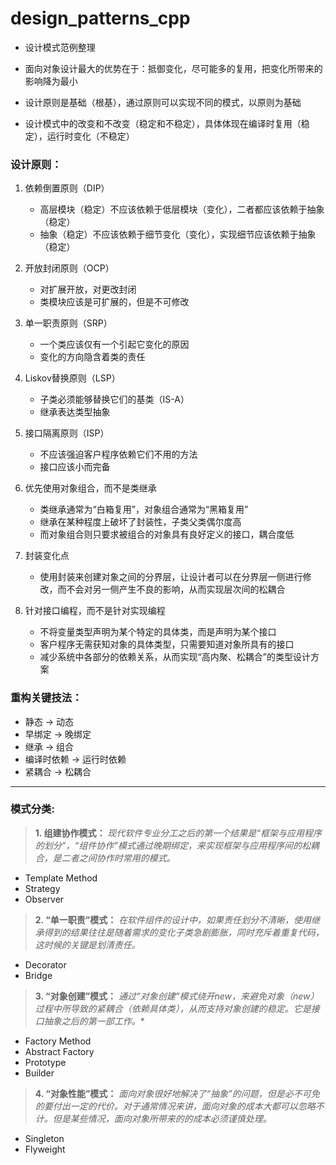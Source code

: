 # design_patterns_cpp
* 设计模式范例整理

* 面向对象设计最大的优势在于：抵御变化，尽可能多的复用，把变化所带来的影响降为最小

* 设计原则是基础（根基），通过原则可以实现不同的模式，以原则为基础

* 设计模式中的改变和不改变（稳定和不稳定），具体体现在编译时复用（稳定），运行时变化（不稳定）

### 设计原则：
1. 依赖倒置原则（DIP）
    * 高层模块（稳定）不应该依赖于低层模块（变化），二者都应该依赖于抽象（稳定）
    * 抽象（稳定）不应该依赖于细节变化（变化），实现细节应该依赖于抽象（稳定）

2. 开放封闭原则（OCP）
    * 对扩展开放，对更改封闭
    * 类模块应该是可扩展的，但是不可修改

3. 单一职责原则（SRP）
    * 一个类应该仅有一个引起它变化的原因
    * 变化的方向隐含着类的责任

4. Liskov替换原则（LSP）
    * 子类必须能够替换它们的基类（IS-A）
    * 继承表达类型抽象

5. 接口隔离原则（ISP）
    * 不应该强迫客户程序依赖它们不用的方法
    * 接口应该小而完备

6. 优先使用对象组合，而不是类继承
    * 类继承通常为“白箱复用”，对象组合通常为“黑箱复用”
    * 继承在某种程度上破坏了封装性，子类父类偶尔度高
    * 而对象组合则只要求被组合的对象具有良好定义的接口，耦合度低

7. 封装变化点
    * 使用封装来创建对象之间的分界层，让设计者可以在分界层一侧进行修改，而不会对另一侧产生不良的影响，从而实现层次间的松耦合

8. 针对接口编程，而不是针对实现编程
    * 不将变量类型声明为某个特定的具体类，而是声明为某个接口
    * 客户程序无需获知对象的具体类型，只需要知道对象所具有的接口
    * 减少系统中各部分的依赖关系，从而实现“高内聚、松耦合”的类型设计方案

### 重构关键技法：
* 静态 -> 动态
* 早绑定 -> 晚绑定
* 继承 -> 组合
* 编译时依赖 -> 运行时依赖
* 紧耦合 -> 松耦合

----------------------
### 模式分类:
>**1. 组建协作模式：**
*现代软件专业分工之后的第一个结果是“框架与应用程序的划分”，“组件协作”模式通过晚期绑定，来实现框架与应用程序间的松耦合，是二者之间协作时常用的模式。*
* Template Method
* Strategy
* Observer

>**2. “单一职责”模式：**
*在软件组件的设计中，如果责任划分不清晰，使用继承得到的结果往往是随着需求的变化子类急剧膨胀，同时充斥着重复代码，这时候的关键是划清责任。*
* Decorator
* Bridge

>**3. “对象创建”模式：** 
*通过“对象创建”模式绕开new，来避免对象（new）过程中所导致的紧耦合（依赖具体类），从而支持对象创建的稳定。它是接口抽象之后的第一部工作。**
* Factory Method
* Abstract Factory
* Prototype
* Builder

>**4. “对象性能”模式：**
*面向对象很好地解决了“抽象”的问题，但是必不可免的要付出一定的代价。对于通常情况来讲，面向对象的成本大都可以忽略不计。但是某些情况，面向对象所带来的的成本必须谨慎处理。*
* Singleton
* Flyweight